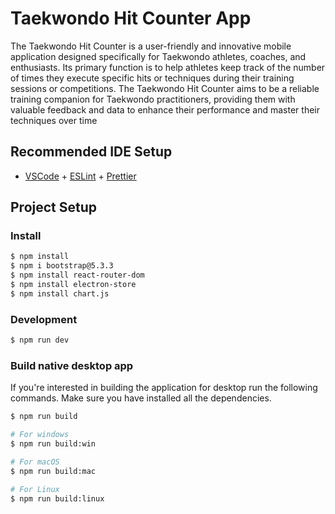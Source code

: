 # Taekwondo Hit Counter App

The Taekwondo Hit Counter is a user-friendly and innovative mobile application designed specifically for Taekwondo athletes, coaches, and enthusiasts. Its primary function is to help athletes keep track of the number of times they execute specific hits or techniques during their training sessions or competitions. The Taekwondo Hit Counter aims to be a reliable training companion for Taekwondo practitioners, providing them with valuable feedback and data to enhance their performance and master their techniques over time

## Recommended IDE Setup

- [VSCode](https://code.visualstudio.com/) + [ESLint](https://marketplace.visualstudio.com/items?itemName=dbaeumer.vscode-eslint) + [Prettier](https://marketplace.visualstudio.com/items?itemName=esbenp.prettier-vscode)

## Project Setup

### Install

```bash
$ npm install
$ npm i bootstrap@5.3.3
$ npm install react-router-dom
$ npm install electron-store
$ npm install chart.js
```

### Development

```bash
$ npm run dev
```

### Build native desktop app
If you're interested in building the application for desktop run the following commands. Make sure you have installed all the dependencies.

```bash
$ npm run build

# For windows
$ npm run build:win

# For macOS
$ npm run build:mac

# For Linux
$ npm run build:linux
```